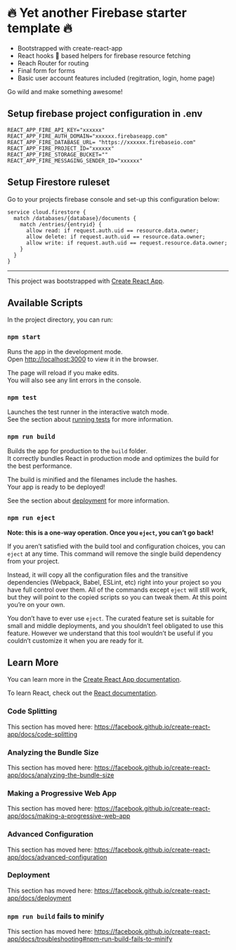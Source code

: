 # 🔥 Yet another Firebase starter template 🔥

- Bootstrapped with create-react-app
- React hooks 🎣 based helpers for firebase resource fetching
- Reach Router for routing
- Final form for forms
- Basic user account features included (regitration, login, home page)

Go wild and make something awesome!

## Setup firebase project configuration in .env

```
REACT_APP_FIRE_API_KEY="xxxxxx"
REACT_APP_FIRE_AUTH_DOMAIN="xxxxxx.firebaseapp.com"
REACT_APP_FIRE_DATABASE_URL= "https://xxxxxx.firebaseio.com"
REACT_APP_FIRE_PROJECT_ID="xxxxxx"
REACT_APP_FIRE_STORAGE_BUCKET=""
REACT_APP_FIRE_MESSAGING_SENDER_ID="xxxxxx"
```

## Setup Firestore ruleset

Go to your projects firebase console and set-up this configuration below:

```
service cloud.firestore {
  match /databases/{database}/documents {
    match /entries/{entryid} {
      allow read: if request.auth.uid == resource.data.owner;
      allow delete: if request.auth.uid == resource.data.owner;
      allow write: if request.auth.uid == request.resource.data.owner;
    }
  }
}
```

---

This project was bootstrapped with [Create React App](https://github.com/facebook/create-react-app).

## Available Scripts

In the project directory, you can run:

### `npm start`

Runs the app in the development mode.<br>
Open [http://localhost:3000](http://localhost:3000) to view it in the browser.

The page will reload if you make edits.<br>
You will also see any lint errors in the console.

### `npm test`

Launches the test runner in the interactive watch mode.<br>
See the section about [running tests](https://facebook.github.io/create-react-app/docs/running-tests) for more information.

### `npm run build`

Builds the app for production to the `build` folder.<br>
It correctly bundles React in production mode and optimizes the build for the best performance.

The build is minified and the filenames include the hashes.<br>
Your app is ready to be deployed!

See the section about [deployment](https://facebook.github.io/create-react-app/docs/deployment) for more information.

### `npm run eject`

**Note: this is a one-way operation. Once you `eject`, you can’t go back!**

If you aren’t satisfied with the build tool and configuration choices, you can `eject` at any time. This command will remove the single build dependency from your project.

Instead, it will copy all the configuration files and the transitive dependencies (Webpack, Babel, ESLint, etc) right into your project so you have full control over them. All of the commands except `eject` will still work, but they will point to the copied scripts so you can tweak them. At this point you’re on your own.

You don’t have to ever use `eject`. The curated feature set is suitable for small and middle deployments, and you shouldn’t feel obligated to use this feature. However we understand that this tool wouldn’t be useful if you couldn’t customize it when you are ready for it.

## Learn More

You can learn more in the [Create React App documentation](https://facebook.github.io/create-react-app/docs/getting-started).

To learn React, check out the [React documentation](https://reactjs.org/).

### Code Splitting

This section has moved here: https://facebook.github.io/create-react-app/docs/code-splitting

### Analyzing the Bundle Size

This section has moved here: https://facebook.github.io/create-react-app/docs/analyzing-the-bundle-size

### Making a Progressive Web App

This section has moved here: https://facebook.github.io/create-react-app/docs/making-a-progressive-web-app

### Advanced Configuration

This section has moved here: https://facebook.github.io/create-react-app/docs/advanced-configuration

### Deployment

This section has moved here: https://facebook.github.io/create-react-app/docs/deployment

### `npm run build` fails to minify

This section has moved here: https://facebook.github.io/create-react-app/docs/troubleshooting#npm-run-build-fails-to-minify
